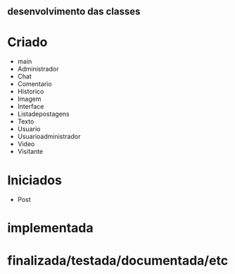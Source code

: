 ## desenvolvimento das classes

# Criado 

- main     
- Administrador   
- Chat    
- Comentario    
- Historico    
- Imagem    
- Interface    
- Listadepostagens     
- Texto    
- Usuario    
- Usuarioadministrador    
- Video    
- Visitante   

# Iniciados

- Post


# implementada



# finalizada/testada/documentada/etc